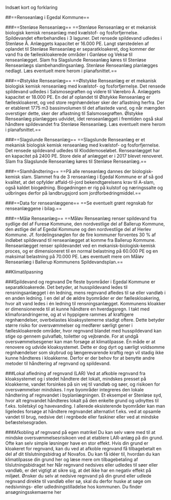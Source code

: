 Indsæt kort og forklaring

##==Renseanlæg i Egedal Kommune==

###==Stenløse Renseanlæg==
==Stenløse Renseanlæg er et mekanisk biologisk kemisk renseanlæg med kvælstof- og fosforfjernelse. Spildevandet efterbehandles i 3 laguner. Det rensede spildevand udledes i Stenløse Å. Anlæggets kapacitet er 16.000 PE.
Langt størstedelen af oplandet til Stenløse Renseanlæg er separatkloakeret, dog kommer der vand fra de fælleskloakerede områder i Ganløse og Veksø til renseanlægget.
Slam fra Slagslunde Renseanlæg køres til Stenløse Renseanlægs slambehandlingsanlæg.
Stenløse Renseanlæg planlægges nedlagt. Læs eventuelt mere herom i planafsnittet.==

###==Ølstykke Renseanlæg==
==Ølstykke Renseanlæg er et mekanisk biologisk kemisk renseanlæg med kvælstof- og fosforfjernelse. Det rensede spildevand udledes i Salsmosegrøften og videre til Værebro Å.
Anlæggets kapacitet er 18.000 PE.
En del af oplandet til Ølstykke Renseanlæg er fælleskloakeret, og ved store regnhændelser sker der aflastning herfra. Der er etableret 1775 m3 bassinvolumen til det aflastede vand, og når mængden overstiger dette, sker der aflastning til Salsmosegrøften.
Ølstykke Renseanlæg planlægges udvidet, idet renseanlægget i fremtiden også skal håndtere spildevandet fra Stenløse Renseanlæg. Læs eventuelt mere herom i planafsnittet.==

###==Slagslunde Renseanlæg==
==Slagslunde Renseanlæg er et mekanisk biologisk kemisk renseanlæg med kvælstof- og fosforfjernelse.
Det rensede spildevand udledes til Kloddemoseløbet. Renseanlægget har en kapacitet på 2400 PE. Store dele af anlægget er i 2017 blevet renoveret. 
Slam fra Slagslunde Renseanlæg køres til Stenløse Renseanlæg.==

###==Slamhåndtering==
==På alle renseanlæg dannes der biologisk-kemisk slam. Slammet fra de 3 renseanlæg i Egedal Kommune er af så god kvalitet, at det opfylder affald-til-jord bekendtgørelsens krav til A-slam, også kaldet biogødning. Biogødningen er rig på kulstof og næringssalte og udbringes derfor på landbrugsjord som jordforbedringmiddel.==

###==Data for renseanlæggene==
==Se eventuelt grønt regnskab for renseanlæggene i bilag.==

###==Målø Renseanlæg==
==Måløv Renseanlæg renser spildevand fra sydlige del af Furesø Kommune, den nordvestlige del af Ballerup Kommune, den østlige del af Egedal Kommune og den nordvestlige del af Herlev Kommune. Jf. fordelingsnøglen for de fire kommuner forventes 30 % af indløbet spildevand til renseanlægget at komme fra Ballerup Kommune. Renseanlægget renser spildevandet ved en mekanisk-biologisk-kemisk proces, og er dimensioneret til en normal belastning på 60.000 PE og en maksimal belastning på 70.000 PE.
Læs eventuelt mere om Måløv Renseanlæg i Ballerup Kommunens Spildevandsplan.==

##Klimatilpasning

###Spildevand og regnvand
De fleste byområder i Egedal Kommune er separatkloakerede. Det betyder, at husspildevand ledes til rensningsanlægget i én ledning, mens regnvand afledes til sø eller vandløb i en anden ledning. I en del af de ældre byområder er der fælleskloakering, hvor alt vand ledes i én ledning til rensningsanlægget.
Kommunens kloakker er dimensionerede til at kunne håndtere en hverdagsregn. I takt med klimaforandringerne, og at vi hyppigere rammes af kraftigere regnhændelser, overbelastes kloaksystemerne stadigt oftere. Dette betyder større risiko for oversvømmelser og medfører særligt gener i fælleskloakerede områder, hvor regnvand blandet med husspildevand kan stige op gennem gulvafløb, toiletter og vejbrønde. For at undgå oversvømmelsesgener kan man forsøge at klimatilpasse. Én måde er at renovere og udvide kloaksystemet. Dette er dog dyrt og særligt voldsomme regnhændelser som skybrud og længerevarende kraftig regn vil stadig ikke kunne håndteres i kloakkerne. Derfor er der behov for at benytte andre metoder til håndtering af regnvand og spildevand.

###Lokal afledning af regnvand (LAR)
Ved at afkoble regnvand fra kloaksystemet og i stedet håndtere det lokalt, mindskes presset på kloakkerne, vandet forsinkes på sin vej til vandløb og søer, og risikoen for oversvømmelser mindskes.
I nye byområder integreres den lokale håndtering af regnvandet i byplanlægningen. Et eksempel er Stenløse syd, hvor alt regnvandet håndteres lokalt på den enkelte grund og udnyttes til f.eks. toiletskyl og havevanding. I allerede eksisterende byområder kan man ligeledes forsøge at håndtere regnvandet alternativt f.eks. ved at opsamle vandet til brug, nedsive det i regnbede eller faskiner eller ved at mindske befæstelsesgraden.

###Afkobling af regnvand på egen matrikel
Du kan selv være med til at mindske oversvømmelsesrisikoen ved at etablere LAR-anlæg på din grund. Ofte kan selv simple løsninger have en stor effekt. Hvis din grund er kloakeret for regnvand, kan du ved at afkoble regnvand få tilbagebetalt en del af dit tilslutningsbidrag af Novafos. Du kan få idéer til, hvordan du kan klimatilpasse din grund her og læse mere om tilbagebetaling af tilslutningsbidraget her
Når regnvand nedsives eller udledes til søer eller vandløb, er det vigtigt at sikre sig, at det ikke har en negativ effekt på miljøet. Ønsker du selv at nedsive regnvand på din grund eller udlede regnvand direkte til vandløb eller sø, skal du derfor huske at søge om nedsivnings- eller udledningstilladelse hos kommunen. Du finder ansøgningsskemaerne her
